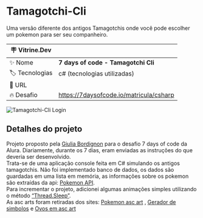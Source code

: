 # Tamagotchi-Cli

Uma versão diferente dos antigos Tamagotchis onde você pode escolher um pokemon para ser seu companheiro.

| :placard: Vitrine.Dev |                                         |
| --------------------- | --------------------------------------- |
| :sparkles: Nome       | **7 days of code - Tamagotchi Cli**     |
| :label: Tecnologias   | c# (tecnologias utilizadas)             |
| :rocket: URL          |                                         |
| :fire: Desafio        | https://7daysofcode.io/matricula/csharp |

<!-- Inserir imagem com a #vitrinedev ao final do link -->

![Tamagotchi-Cli Login](https://i.imgur.com/nqlNozS.png#vitrinedev)

## Detalhes do projeto

Projeto proposto pela [Giulia Bordignon](https://www.linkedin.com/in/spacecoding/) para o desafio 7 days of code da Alura. Diariamente, durante os 7 dias, eram enviadas as instruções do que deveria ser desenvolvido.<br>
Trata-se de uma aplicação console feita em C# simulando os antigos tamagotchis. Não foi implementado banco de dados, os dados são guardadas em uma lista em memória, as informações sobre os pokemon são extraídas da api: [Pokemon API](https://pokeapi.co/docs/v2). <br>
Para incrementar o projeto, adicionei algumas animações simples utilizando o método [“Thread.Sleep”](https://learn.microsoft.com/pt-br/dotnet/api/system.threading.thread.sleep?view=net-7.0).  
As asc arts foram retiradas dos sites: [Pokemon asc art](https://emojicombos.com/pokemon-ascii-art) , [Gerador de simbolos](https://fsymbols.com/pt/geradores/) e [Ovos em asc art](https://textart.sh/topic/egg)
